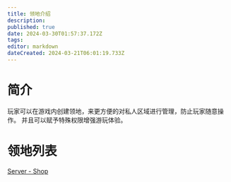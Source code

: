 ```yaml
---
title: 领地介绍
description: 
published: true
date: 2024-03-30T01:57:37.172Z
tags: 
editor: markdown
dateCreated: 2024-03-21T06:01:19.733Z
---
```


# 简介
玩家可以在游戏内创建领地，来更方便的对私人区域进行管理，防止玩家随意操作。 并且可以赋予特殊权限增强游玩体验。
# 领地列表
[Server - Shop](https://wiki.shbsme.top/zh/res/shop)